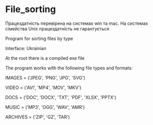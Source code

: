 # File_sorting

Працездатність перевірена на системах win та mac. На системах сімейства Unix працездатність не гарантується

Program for sorting files by type

Interface: Ukrainian

At the root there is a compiled exe file

The program works with the following file types and formats:

IMAGES = ('JPEG', 'PNG', 'JPG', 'SVG')

VIDEO = ('AVI', 'MP4', 'MOV', 'MKV')

DOCS = ('DOC', 'DOCX', 'TXT', 'PDF', 'XLSX', 'PPTX')

MUSIC = ('MP3', 'OGG', 'WAV', 'AMR')

ARCHIVES = ('ZIP', 'GZ', 'TAR')
